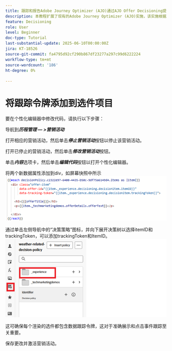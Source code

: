 ```yaml
---
title: 跟踪和报告Adobe Journey Optimizer (AJO)通过AJO Offer Decisioning提供的优惠
description: 本教程扩展了现有的Adobe Journey Optimizer (AJO)实施，该实施根据上下文数据（如温度）提供个性化优惠。 它概述了如何捕获展示和交互事件，并准备数据以在Journey Optimizer中报告。
feature: Decisioning
role: User
level: Beginner
doc-type: Tutorial
last-substantial-update: 2025-06-10T00:00:00Z
jira: KT-18526
source-git-commit: fa4795d92cf290b867df23277a297c99d6222224
workflow-type: tm+mt
source-wordcount: '186'
ht-degree: 0%

---
```


# 将跟踪令牌添加到选件项目

要在个性化编辑器中修改代码，请执行以下步骤：

导航到&#x200B;_**历程管理 — >营销活动**_

打开相应的营销活动，然后单击&#x200B;_**停止营销活动**_&#x200B;按钮以停止该营销活动。

打开已停止的营销活动，然后单击&#x200B;_**修改营销活动**_&#x200B;按钮。

单击&#x200B;_**内容**_&#x200B;选项卡，然后单击&#x200B;_**编辑代码**_&#x200B;按钮以打开个性化编辑器。

将两个新数据属性添加到div，如屏幕快照中所示
![tracking-token](assets/offer-item-with-tracking-code.png)

通过单击左侧导航中的“决策策略”图标，并向下展开决策树以选择itemID和trackingToken，可以添加trackingToken和ItemID。
![tracking-token](assets/insert-tracking-token.png)

这可确保每个渲染的选件都包含数据跟踪令牌，这对于准确展示和点击事件跟踪至关重要。

保存更改并激活营销活动。
